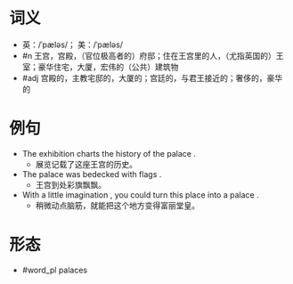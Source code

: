 # 词义
- 英：/ˈpæləs/； 美：/ˈpæləs/
- #n 王宫，宫殿，（官位极高者的）府邸；住在王宫里的人，（尤指英国的）王室；豪华住宅，大厦，宏伟的（公共）建筑物
- #adj 宫殿的，主教宅邸的，大厦的；宫廷的，与君王接近的；奢侈的，豪华的
# 例句
- The exhibition charts the history of the palace .
	- 展览记载了这座王宫的历史。
- The palace was bedecked with flags .
	- 王宫到处彩旗飘飘。
- With a little imagination , you could turn this place into a palace .
	- 稍微动点脑筋，就能把这个地方变得富丽堂皇。
# 形态
- #word_pl palaces
